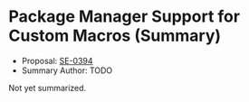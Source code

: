 # Package Manager Support for Custom Macros (Summary)

* Proposal: [SE-0394](https://github.com/apple/swift-evolution/blob/main/proposals/0394-swiftpm-expression-macros.md)
* Summary Author: TODO

Not yet summarized.
